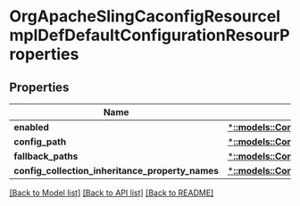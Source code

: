 # OrgApacheSlingCaconfigResourceImplDefDefaultConfigurationResourProperties

## Properties
Name | Type | Description | Notes
------------ | ------------- | ------------- | -------------
**enabled** | [***::models::ConfigNodePropertyBoolean**](configNodePropertyBoolean.md) |  | [optional] 
**config_path** | [***::models::ConfigNodePropertyString**](configNodePropertyString.md) |  | [optional] 
**fallback_paths** | [***::models::ConfigNodePropertyArray**](configNodePropertyArray.md) |  | [optional] 
**config_collection_inheritance_property_names** | [***::models::ConfigNodePropertyArray**](configNodePropertyArray.md) |  | [optional] 

[[Back to Model list]](../README.md#documentation-for-models) [[Back to API list]](../README.md#documentation-for-api-endpoints) [[Back to README]](../README.md)


